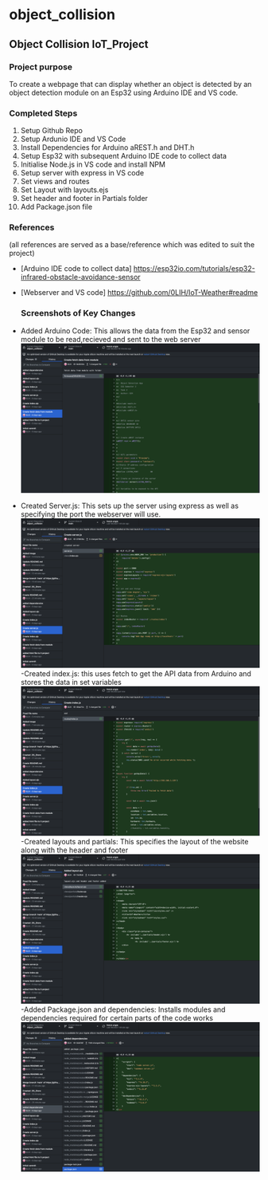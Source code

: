 # object_collision
## Object Collision IoT_Project

### Project purpose
To create a webpage that can display whether an object is detected by an object detection module on an Esp32 using Arduino IDE and VS code.

### Completed Steps
1. Setup Github Repo
2. Setup Ardunio IDE and VS Code
3. Install Dependencies for Arduino aREST.h and DHT.h
4. Setup Esp32 with subsequent Arduino IDE code to collect data
5. Initialise Node.js in VS code and install NPM
6. Setup server with express in VS code
7. Set views and routes
8. Set Layout with layouts.ejs
9. Set header and footer in Partials folder
10. Add Package.json file

### References 
(all references are served as a base/reference which was edited to suit the project)
 - [Arduino IDE code to collect data] https://esp32io.com/tutorials/esp32-infrared-obstacle-avoidance-sensor
 - [Webserver and VS code] https://github.com/0LIH/IoT-Weather#readme

   ### Screenshots of Key Changes
- Added Arduino Code: This allows the data from the Esp32 and sensor module to be read,recieved and sent to the web server
![firstChange](Assets/First-Change.png)
- Created Server.js: This sets up the server using express as well as specifying the port the webserver will use.
![secondChange](Assets/Second-Change.png)
-Created index.js: this uses fetch to get the API data from Arduino and stores the data in set variables
![ThirdChange](Assets/Third-Change.png)
-Created layouts and partials: This specifies the layout of the website along with the header and footer
![FourthChange](Assets/Fourth-Change.png)
-Added Package.json and dependencies: Installs modules and dependencies required for certain parts of the code works
![FifthChange](Assets/Fifth-Change.png)



   
    
